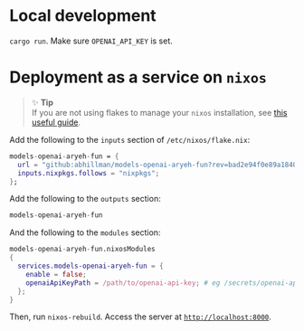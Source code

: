 # Local development

`cargo run`. Make sure `OPENAI_API_KEY` is set.

# Deployment as a service on `nixos` 

> ✨ **Tip**<br/>
> If you are not using flakes to manage your `nixos` installation, see [this useful guide](https://nixos-and-flakes.thiscute.world/nixos-with-flakes/nixos-with-flakes-enabled).


Add the following to the `inputs` section of `/etc/nixos/flake.nix`:

```nix
models-openai-aryeh-fun = {
  url = "github:abhillman/models-openai-aryeh-fun?rev=bad2e94f0e89a1840aad79538a8455e073af6c44";
  inputs.nixpkgs.follows = "nixpkgs";
};
```

Add the following to the `outputs` section:

```nix
models-openai-aryeh-fun
```

And the following to the `modules` section:

```nix
models-openai-aryeh-fun.nixosModules
{
  services.models-openai-aryeh-fun = {
    enable = false;
    openaiApiKeyPath = /path/to/openai-api-key; # eg /secrets/openai-api-key
  };
}
```

Then, run `nixos-rebuild`. Access the server at [`http://localhost:8000`](http://localhost:8000).
